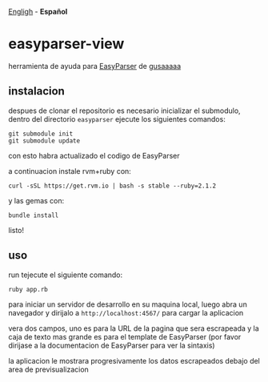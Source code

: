 [Engligh](README.md) - **Español**

# easyparser-view

herramienta de ayuda para [EasyParser](https://github.com/gusaaaaa/easyparser) de [gusaaaaa](https://github.com/gusaaaaa)

## instalacion

despues de clonar el repositorio es necesario inicializar el submodulo, dentro del directorio `easyparser` ejecute los siguientes comandos:

    git submodule init
    git submodule update

con esto habra actualizado el codigo de EasyParser

a continuacion instale rvm+ruby con:

    curl -sSL https://get.rvm.io | bash -s stable --ruby=2.1.2

y las gemas con:

    bundle install

listo!

## uso

run tejecute el siguiente comando:

    ruby app.rb

para iniciar un servidor de desarrollo en su maquina local, luego abra un navegador y dirijalo a `http://localhost:4567/` para cargar la aplicacion

vera dos campos, uno es para la URL de la pagina que sera escrapeada y la caja de texto mas grande es para el template de EasyParser (por favor dirijase a la documentacion de EasyParser para ver la sintaxis)

la aplicacion le mostrara progresivamente los datos escrapeados debajo del area de previsualizacion
